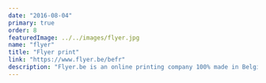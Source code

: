 ```yaml
---
date: "2016-08-04"
primary: true
order: 8
featuredImage: ../../images/flyer.jpg
name: "flyer"
title: "Flyer print"
link: "https://www.flyer.be/befr"
description: "Flyer.be is an online printing company 100% made in Belgium which offers a range of products and communication media in a simple and easy-to-use printing platform. Whether you are entrepreneurs of a small, medium or large company, graphic designers, resellers, marketers or craftsmen, Flyer.be is there for you."
---
```

